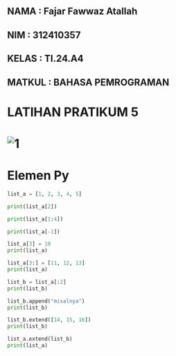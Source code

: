 ## NAMA : Fajar Fawwaz Atallah
## NIM : 312410357
## KELAS : TI.24.A4
## MATKUL : BAHASA PEMROGRAMAN
# LATIHAN PRATIKUM 5
# ![1](https://github.com/user-attachments/assets/0f5a81bb-0022-41a9-a99d-c3e8a8db85f6)
# Elemen Py
```python 
list_a = [1, 2, 3, 4, 5]

print(list_a[2])

print(list_a[1:4])

print(list_a[-1])

list_a[3] = 10
print(list_a)

list_a[3:] = [11, 12, 13]
print(list_a)

list_b = list_a[:2]
print(list_b)

list_b.append("misalnya")
print(list_b)

list_b.extend([14, 15, 16])
print(list_b)

list_a.extend(list_b)
print(list_a)
```

